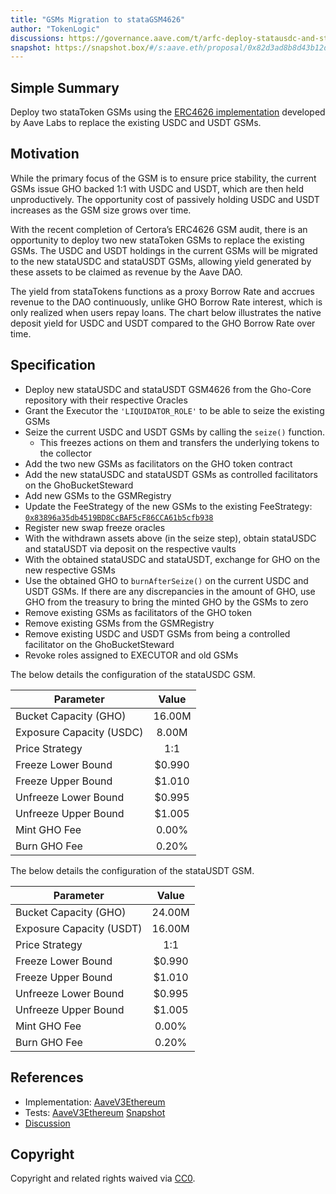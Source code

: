 ```yaml
---
title: "GSMs Migration to stataGSM4626"
author: "TokenLogic"
discussions: https://governance.aave.com/t/arfc-deploy-statausdc-and-statausdt-gsms-on-ethereum/20682
snapshot: https://snapshot.box/#/s:aave.eth/proposal/0x82d3ad8b8d43b12d3c08344c9b3aadfa6da03b358aa92915d0046f19344a7faa
---
```


## Simple Summary

Deploy two stataToken GSMs using the [ERC4626 implementation](https://governance.aave.com/t/gho-stability-module-update/14442/10) developed by Aave Labs to replace the existing USDC and USDT GSMs.

## Motivation

While the primary focus of the GSM is to ensure price stability, the current GSMs issue GHO backed 1:1 with USDC and USDT, which are then held unproductively. The opportunity cost of passively holding USDC and USDT increases as the GSM size grows over time.

With the recent completion of Certora’s ERC4626 GSM audit, there is an opportunity to deploy two new stataToken GSMs to replace the existing GSMs. The USDC and USDT holdings in the current GSMs will be migrated to the new stataUSDC and stataUSDT GSMs, allowing yield generated by these assets to be claimed as revenue by the Aave DAO.

The yield from stataTokens functions as a proxy Borrow Rate and accrues revenue to the DAO continuously, unlike GHO Borrow Rate interest, which is only realized when users repay loans. The chart below illustrates the native deposit yield for USDC and USDT compared to the GHO Borrow Rate over time.

## Specification

- Deploy new stataUSDC and stataUSDT GSM4626 from the Gho-Core repository with their respective Oracles
- Grant the Executor the `'LIQUIDATOR_ROLE'` to be able to seize the existing GSMs
- Seize the current USDC and USDT GSMs by calling the `seize()` function.
  - This freezes actions on them and transfers the underlying tokens to the collector
- Add the two new GSMs as facilitators on the GHO token contract
- Add the new stataUSDC and stataUSDT GSMs as controlled facilitators on the GhoBucketSteward
- Add new GSMs to the GSMRegistry
- Update the FeeStrategy of the new GSMs to the existing FeeStrategy: [`0x83896a35db4519BD8CcBAF5cF86CCA61b5cfb938`](https://etherscan.io/address/0x83896a35db4519BD8CcBAF5cF86CCA61b5cfb938)
- Register new swap freeze oracles
- With the withdrawn assets above (in the seize step), obtain stataUSDC and stataUSDT via deposit on the respective vaults
- With the obtained stataUSDC and stataUSDT, exchange for GHO on the new respective GSMs
- Use the obtained GHO to `burnAfterSeize()` on the current USDC and USDT GSMs. If there are any discrepancies in the amount of GHO, use GHO from the treasury to bring the minted GHO by the GSMs to zero
- Remove existing GSMs as facilitators of the GHO token
- Remove existing GSMs from the GSMRegistry
- Remove existing USDC and USDT GSMs from being a controlled facilitator on the GhoBucketSteward
- Revoke roles assigned to EXECUTOR and old GSMs

The below details the configuration of the stataUSDC GSM.

| Parameter                | Value  |
| ------------------------ | :----: |
| Bucket Capacity (GHO)    | 16.00M |
| Exposure Capacity (USDC) | 8.00M  |
| Price Strategy           |  1:1   |
| Freeze Lower Bound       | $0.990 |
| Freeze Upper Bound       | $1.010 |
| Unfreeze Lower Bound     | $0.995 |
| Unfreeze Upper Bound     | $1.005 |
| Mint GHO Fee             | 0.00%  |
| Burn GHO Fee             | 0.20%  |

The below details the configuration of the stataUSDT GSM.

| Parameter                | Value  |
| ------------------------ | :----: |
| Bucket Capacity (GHO)    | 24.00M |
| Exposure Capacity (USDT) | 16.00M |
| Price Strategy           |  1:1   |
| Freeze Lower Bound       | $0.990 |
| Freeze Upper Bound       | $1.010 |
| Unfreeze Lower Bound     | $0.995 |
| Unfreeze Upper Bound     | $1.005 |
| Mint GHO Fee             | 0.00%  |
| Burn GHO Fee             | 0.20%  |

## References

- Implementation: [AaveV3Ethereum](https://github.com/bgd-labs/aave-proposals-v3/blob/d800b35dd448a4c1d5c35f6709b90eb705b892bd/src/20250114_AaveV3Ethereum_GSMsMigrationToGSM4626/AaveV3Ethereum_GSMsMigrationToGSM4626_20250114.sol)
- Tests: [AaveV3Ethereum](https://github.com/bgd-labs/aave-proposals-v3/blob/d800b35dd448a4c1d5c35f6709b90eb705b892bd/src/20250114_AaveV3Ethereum_GSMsMigrationToGSM4626/AaveV3Ethereum_GSMsMigrationToGSM4626_20250114.t.sol)
  [Snapshot](https://snapshot.box/#/s:aave.eth/proposal/0x82d3ad8b8d43b12d3c08344c9b3aadfa6da03b358aa92915d0046f19344a7faa)
- [Discussion](https://governance.aave.com/t/arfc-deploy-statausdc-and-statausdt-gsms-on-ethereum/20682)

## Copyright

Copyright and related rights waived via [CC0](https://creativecommons.org/publicdomain/zero/1.0/).
